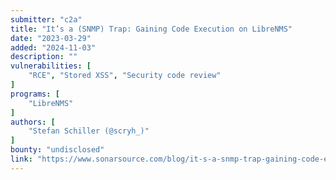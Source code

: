 ```yaml
---
submitter: "c2a"
title: "It’s a (SNMP) Trap: Gaining Code Execution on LibreNMS"
date: "2023-03-29"
added: "2024-11-03"
description: ""
vulnerabilities: [
    "RCE", "Stored XSS", "Security code review"
]
programs: [
    "LibreNMS"
]
authors: [
    "Stefan Schiller (@scryh_)"
]
bounty: "undisclosed"
link: "https://www.sonarsource.com/blog/it-s-a-snmp-trap-gaining-code-execution-on-librenms/"
---
```





